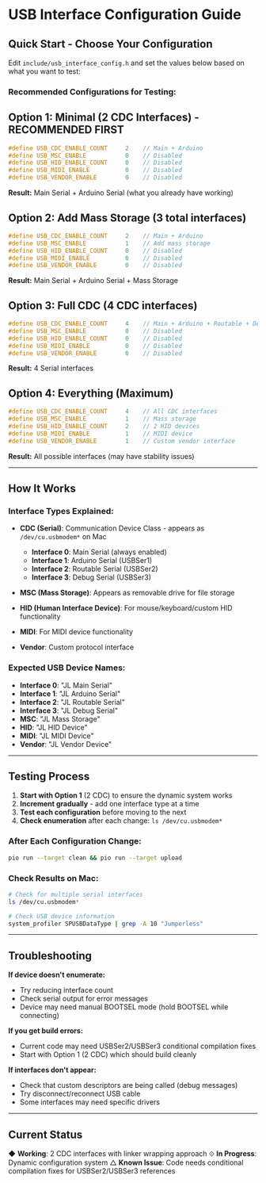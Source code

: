 # USB Interface Configuration Guide

## Quick Start - Choose Your Configuration

Edit `include/usb_interface_config.h` and set the values below based on what you want to test:

### **Recommended Configurations for Testing:**

## Option 1: Minimal (2 CDC Interfaces) - **RECOMMENDED FIRST**
```c
#define USB_CDC_ENABLE_COUNT     2    // Main + Arduino
#define USB_MSC_ENABLE           0    // Disabled
#define USB_HID_ENABLE_COUNT     0    // Disabled
#define USB_MIDI_ENABLE          0    // Disabled
#define USB_VENDOR_ENABLE        0    // Disabled
```
**Result:** Main Serial + Arduino Serial (what you already have working)

## Option 2: Add Mass Storage (3 total interfaces)
```c
#define USB_CDC_ENABLE_COUNT     2    // Main + Arduino
#define USB_MSC_ENABLE           1    // Add mass storage
#define USB_HID_ENABLE_COUNT     0    // Disabled
#define USB_MIDI_ENABLE          0    // Disabled
#define USB_VENDOR_ENABLE        0    // Disabled
```
**Result:** Main Serial + Arduino Serial + Mass Storage

## Option 3: Full CDC (4 CDC interfaces)
```c
#define USB_CDC_ENABLE_COUNT     4    // Main + Arduino + Routable + Debug
#define USB_MSC_ENABLE           0    // Disabled
#define USB_HID_ENABLE_COUNT     0    // Disabled
#define USB_MIDI_ENABLE          0    // Disabled
#define USB_VENDOR_ENABLE        0    // Disabled
```
**Result:** 4 Serial interfaces

## Option 4: Everything (Maximum)
```c
#define USB_CDC_ENABLE_COUNT     4    // All CDC interfaces
#define USB_MSC_ENABLE           1    // Mass storage
#define USB_HID_ENABLE_COUNT     2    // 2 HID devices
#define USB_MIDI_ENABLE          1    // MIDI device
#define USB_VENDOR_ENABLE        1    // Custom vendor interface
```
**Result:** All possible interfaces (may have stability issues)

---

## How It Works

### Interface Types Explained:

- **CDC (Serial)**: Communication Device Class - appears as `/dev/cu.usbmodem*` on Mac
  - **Interface 0**: Main Serial (always enabled)
  - **Interface 1**: Arduino Serial (USBSer1) 
  - **Interface 2**: Routable Serial (USBSer2)
  - **Interface 3**: Debug Serial (USBSer3)

- **MSC (Mass Storage)**: Appears as removable drive for file storage

- **HID (Human Interface Device)**: For mouse/keyboard/custom HID functionality

- **MIDI**: For MIDI device functionality

- **Vendor**: Custom protocol interface

### Expected USB Device Names:
- **Interface 0**: "JL Main Serial"
- **Interface 1**: "JL Arduino Serial" 
- **Interface 2**: "JL Routable Serial"
- **Interface 3**: "JL Debug Serial"
- **MSC**: "JL Mass Storage"
- **HID**: "JL HID Device"
- **MIDI**: "JL MIDI Device"
- **Vendor**: "JL Vendor Device"

---

## Testing Process

1. **Start with Option 1** (2 CDC) to ensure the dynamic system works
2. **Increment gradually** - add one interface type at a time
3. **Test each configuration** before moving to the next
4. **Check enumeration** after each change: `ls /dev/cu.usbmodem*`

### After Each Configuration Change:
```bash
pio run --target clean && pio run --target upload
```

### Check Results on Mac:
```bash
# Check for multiple serial interfaces
ls /dev/cu.usbmodem*

# Check USB device information
system_profiler SPUSBDataType | grep -A 10 "Jumperless"
```

---

## Troubleshooting

**If device doesn't enumerate:**
- Try reducing interface count
- Check serial output for error messages
- Device may need manual BOOTSEL mode (hold BOOTSEL while connecting)

**If you get build errors:**
- Current code may need USBSer2/USBSer3 conditional compilation fixes
- Start with Option 1 (2 CDC) which should build cleanly

**If interfaces don't appear:**
- Check that custom descriptors are being called (debug messages)
- Try disconnect/reconnect USB cable
- Some interfaces may need specific drivers

---

## Current Status

◆ **Working**: 2 CDC interfaces with linker wrapping approach
⟐ **In Progress**: Dynamic configuration system
△ **Known Issue**: Code needs conditional compilation fixes for USBSer2/USBSer3 references 